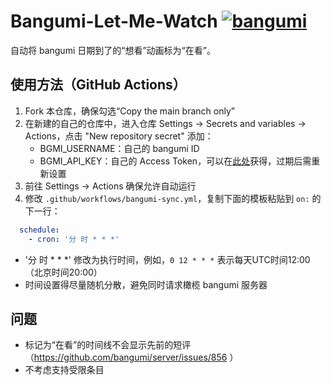# Bangumi-Let-Me-Watch [![bangumi](http://bgm.tv/img/ico/bgm80-15.png)](http://bgm.tv)
自动将 bangumi 日期到了的“想看”动画标为“在看”。

## 使用方法（GitHub Actions）
1. Fork 本仓库，确保勾选“Copy the main branch only”
2. 在新建的自己的仓库中，进入仓库 Settings → Secrets and variables → Actions，点击 "New repository secret" 添加：
   - BGMI_USERNAME：自己的 bangumi ID
   - BGMI_API_KEY：自己的 Access Token，可以在[此处](https://next.bgm.tv/demo/access-token/create)获得，过期后需重新设置
3. 前往 Settings → Actions 确保允许自动运行
4. 修改 `.github/workflows/bangumi-sync.yml`，复制下面的模板粘贴到 `on:` 的下一行：
```yaml
  schedule:
    - cron: '分 时 * * *'
```
  - '分 时 * * *' 修改为执行时间，例如，`0 12 * * *` 表示每天UTC时间12:00（北京时间20:00）
  - 时间设置得尽量随机分散，避免同时请求橄榄 bangumi 服务器

## 问题
- 标记为“在看”的时间线不会显示先前的短评（https://github.com/bangumi/server/issues/856 ）
- 不考虑支持受限条目
